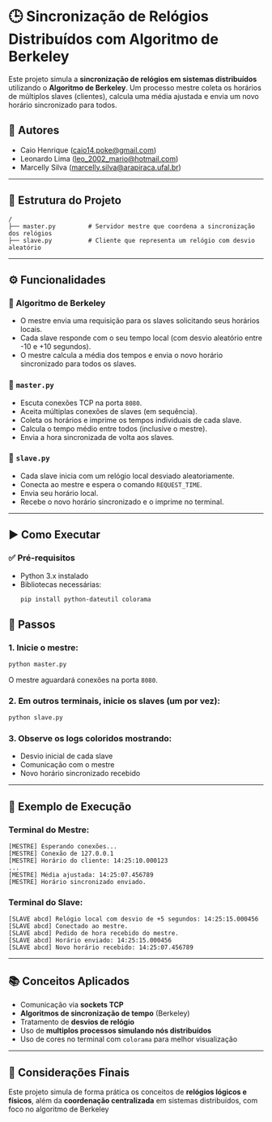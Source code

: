 
# 🕒 Sincronização de Relógios Distribuídos com Algoritmo de Berkeley

Este projeto simula a **sincronização de relógios em sistemas distribuídos** utilizando o **Algoritmo de Berkeley**. Um processo mestre coleta os horários de múltiplos slaves (clientes), calcula uma média ajustada e envia um novo horário sincronizado para todos.

## 👥 Autores
- Caio Henrique (caio14.poke@gmail.com)  
- Leonardo Lima (leo_2002_mario@hotmail.com)  
- Marcelly Silva (marcelly.silva@arapiraca.ufal.br)

---

## 📁 Estrutura do Projeto

```
/
├── master.py         # Servidor mestre que coordena a sincronização dos relógios
├── slave.py          # Cliente que representa um relógio com desvio aleatório
```

---

## ⚙️ Funcionalidades

### 🧠 Algoritmo de Berkeley
- O mestre envia uma requisição para os slaves solicitando seus horários locais.
- Cada slave responde com o seu tempo local (com desvio aleatório entre -10 e +10 segundos).
- O mestre calcula a média dos tempos e envia o novo horário sincronizado para todos os slaves.

### 📌 `master.py`
- Escuta conexões TCP na porta `8080`.
- Aceita múltiplas conexões de slaves (em sequência).
- Coleta os horários e imprime os tempos individuais de cada slave.
- Calcula o tempo médio entre todos (inclusive o mestre).
- Envia a hora sincronizada de volta aos slaves.

### 📌 `slave.py`
- Cada slave inicia com um relógio local desviado aleatoriamente.
- Conecta ao mestre e espera o comando `REQUEST_TIME`.
- Envia seu horário local.
- Recebe o novo horário sincronizado e o imprime no terminal.

---

## ▶️ Como Executar

### ✅ Pré-requisitos
- Python 3.x instalado
- Bibliotecas necessárias:
  ```bash
  pip install python-dateutil colorama
  ```

## 🚀 Passos

### 1. Inicie o mestre:
```bash
python master.py
```
O mestre aguardará conexões na porta `8080`.

### 2. Em outros terminais, inicie os slaves (um por vez):
```bash
python slave.py
```

### 3. Observe os logs coloridos mostrando:
- Desvio inicial de cada slave
- Comunicação com o mestre
- Novo horário sincronizado recebido

---

## 🧪 Exemplo de Execução

### Terminal do Mestre:
```
[MESTRE] Esperando conexões...
[MESTRE] Conexão de 127.0.0.1
[MESTRE] Horário do cliente: 14:25:10.000123
...
[MESTRE] Média ajustada: 14:25:07.456789
[MESTRE] Horário sincronizado enviado.
```

### Terminal do Slave:
```
[SLAVE abcd] Relógio local com desvio de +5 segundos: 14:25:15.000456
[SLAVE abcd] Conectado ao mestre.
[SLAVE abcd] Pedido de hora recebido do mestre.
[SLAVE abcd] Horário enviado: 14:25:15.000456
[SLAVE abcd] Novo horário recebido: 14:25:07.456789
```

---

## 📚 Conceitos Aplicados
- Comunicação via **sockets TCP**
- **Algoritmos de sincronização de tempo** (Berkeley)
- Tratamento de **desvios de relógio**
- Uso de **multiplos processos simulando nós distribuídos**
- Uso de cores no terminal com `colorama` para melhor visualização

---

## 🏁 Considerações Finais

Este projeto simula de forma prática os conceitos de **relógios lógicos e físicos**, além da **coordenação centralizada** em sistemas distribuídos, com foco no algoritmo de Berkeley
